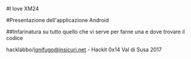 
#I love XM24

#Presentazione dell'applicazione Android

##Infarinatura su tutto quello che vi serve per farne una e dove trovare il codice

hacklabbo/ignifugo@insicuri.net - Hackit 0x14 Val di Susa 2017

